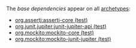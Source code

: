 The *base dependencies* appear on all [archetypes](/#archetypes):

- [org.assertj:assertj-core (test)][0]
- [org.junit.jupiter:junit-jupiter-api (test)][1]
- [org.mockito:mockito-core (test)][2]
- [org.mockito:mockito-junit-jupiter (test)][3]

[0]: https://search.maven.org/search?q=g:org.assertj%20AND%20a:assertj-core
[1]: https://search.maven.org/search?q=g:org.junit.jupiter%20AND%20a:junit-jupiter-api
[2]: https://search.maven.org/search?q=g:org.mockito%20AND%20a:mockito-core
[3]: https://search.maven.org/search?q=g:org.mockito%20AND%20a:mockito-junit-jupiter

